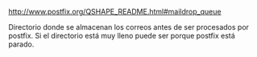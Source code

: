 http://www.postfix.org/QSHAPE_README.html#maildrop_queue

Directorio donde se almacenan los correos antes de ser procesados por postfix.
Si el directorio está muy lleno puede ser porque postfix está parado.
